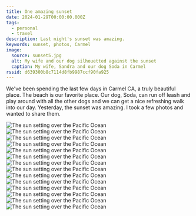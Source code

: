 ```yaml
---
title: One amazing sunset
date: 2024-01-29T00:00:00.000Z
tags:
  - personal
  - travel
description: Last night's sunset was amazing.
keywords: sunset, photos, Carmel
image:
  source: sunset5.jpg
  alt: My wife and our dog silhouetted against the sunset
  caption: My wife, Sandra and our dog Soda in Carmel
rssid: d639300b8c7114d8fb9987ccf90fa925
---
```


We've been spending the last few days in Carmel CA, a truly beautiful place. The beach is our favorite place. Our dog, Soda, can run off leash and play around with all the other dogs and we can get a nice refreshing walk into our day. Yesterday, the sunset was amazing. I took a few photos and wanted to share them.

<img src="/assets/img/sunset1.jpg" alt="The sun setting over the Pacific Ocean" sizes="100vw" loading="eager">
<img src="/assets/img/sunset2.jpg" alt="The sun setting over the Pacific Ocean" sizes="100vw">
<img src="/assets/img/sunset3.jpg" alt="The sun setting over the Pacific Ocean" sizes="100vw">
<img src="/assets/img/sunset4.jpg" alt="The sun setting over the Pacific Ocean" sizes="100vw">
<img src="/assets/img/sunset5.jpg" alt="The sun setting over the Pacific Ocean" sizes="100vw">
<img src="/assets/img/sunset6.jpg" alt="The sun setting over the Pacific Ocean" sizes="100vw">
<img src="/assets/img/sunset7.jpg" alt="The sun setting over the Pacific Ocean" sizes="100vw">
<img src="/assets/img/sunset8.jpg" alt="The sun setting over the Pacific Ocean" sizes="100vw">
<img src="/assets/img/sunset9.jpg" alt="The sun setting over the Pacific Ocean" sizes="100vw">
<img src="/assets/img/sunset10.jpg" alt="The sun setting over the Pacific Ocean" sizes="100vw">
<img src="/assets/img/sunset11.jpg" alt="The sun setting over the Pacific Ocean" sizes="100vw">
<img src="/assets/img/sunset12.jpg" alt="The sun setting over the Pacific Ocean" sizes="100vw">
<img src="/assets/img/sunset13.jpg" alt="The sun setting over the Pacific Ocean" sizes="100vw">
<img src="/assets/img/sunset14.jpg" alt="The sun setting over the Pacific Ocean" sizes="100vw">